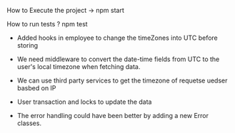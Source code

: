 How to Execute the project -> 
npm start

How to run tests ?
npm test

- Added hooks in employee to change the timeZones into UTC before storing
- We need middleware to convert the date-time fields from UTC to the user's local timezone when fetching data.
- We can use third party services to get the timezone of requetse uedser basbed on IP

- User transaction and locks to update the data
- The error handling could have been better by adding a new Error classes.
